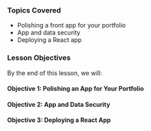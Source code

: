 <!-- h1, h2 already used by CTD Learns -->
### Topics Covered

- Polishing a front app for your portfolio
- App and data security
- Deploying a React app

### Lesson Objectives

By the end of this lesson, we will:

#### Objective 1: Polishing an App for Your Portfolio

<!-- - {{blooms action verb}} sub-topic takeaway -->
<!-- - {{blooms action verb}} sub-topic takeaway -->

#### Objective 2: App and Data Security

<!-- - {{blooms action verb}} sub-topic takeaway -->
<!-- - {{blooms action verb}} sub-topic takeaway -->

#### Objective 3: Deploying a React App

<!-- - {{blooms action verb}} sub-topic takeaway -->
<!-- - {{blooms action verb}} sub-topic takeaway -->
